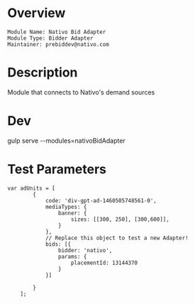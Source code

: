 # Overview

```
Module Name: Nativo Bid Adapter
Module Type: Bidder Adapter
Maintainer: prebiddev@nativo.com
```

# Description

Module that connects to Nativo's demand sources

# Dev

gulp serve --modules=nativoBidAdapter

# Test Parameters

```
var adUnits = [
        {
            code: 'div-gpt-ad-1460505748561-0',
            mediaTypes: {
                banner: {
                    sizes: [[300, 250], [300,600]],
                }
            },
            // Replace this object to test a new Adapter!
            bids: [{
                bidder: 'nativo',
                params: {
                    placementId: 13144370
                }
            }]

        }
    ];

```
